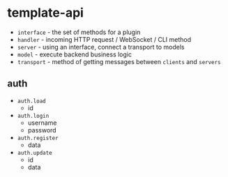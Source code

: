 # template-api

 * `interface` - the set of methods for a plugin
 * `handler` - incoming HTTP request / WebSocket / CLI method
 * `server` - using an interface, connect a transport to models
 * `model` - execute backend business logic
 * `transport` - method of getting messages between `clients` and `servers`


## auth

 * `auth.load`
   * id
 * `auth.login`
   * username
   * password
 * `auth.register`
   * data
 * `auth.update`
   * id
   * data